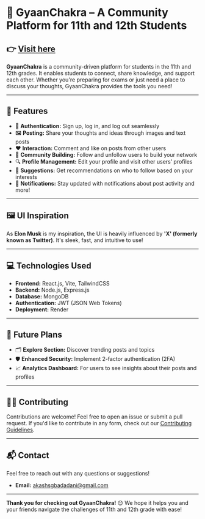 # 🌌 GyaanChakra – A Community Platform for 11th and 12th Students
👉 <a href='https://gyaanchakra.onrender.com/login'>Visit here</a>
---
**GyaanChakra** is a community-driven platform for students in the 11th and 12th grades. It enables students to connect, share knowledge, and support each other. Whether you're preparing for exams or just need a place to discuss your thoughts, GyaanChakra provides the tools you need!

---

## 🚀 Features

- 🔐 **Authentication:** Sign up, log in, and log out seamlessly
- 🖼️ **Posting:** Share your thoughts and ideas through images and text posts
- ❤️ **Interaction:** Comment and like on posts from other users
- 👥 **Community Building:** Follow and unfollow users to build your network
- 🔍 **Profile Management:** Edit your profile and visit other users’ profiles
- 🎯 **Suggestions:** Get recommendations on who to follow based on your interests
- 🔔 **Notifications:** Stay updated with notifications about post activity and more!

---

## 🖼️ UI Inspiration

As **Elon Musk** is my inspiration, the UI is heavily influenced by **'X' (formerly known as Twitter)**. It's sleek, fast, and intuitive to use!

---

## 💻 Technologies Used

- **Frontend:** React.js, Vite, TailwindCSS
- **Backend:** Node.js, Express.js
- **Database:** MongoDB
- **Authentication:** JWT (JSON Web Tokens)
- **Deployment:** Render

---

## 🎯 Future Plans

- 🗂️ **Explore Section:** Discover trending posts and topics
- 🛡️ **Enhanced Security:** Implement 2-factor authentication (2FA)
- 📈 **Analytics Dashboard:** For users to see insights about their posts and profiles

---

## 🧑‍💻 Contributing

Contributions are welcome! Feel free to open an issue or submit a pull request. If you'd like to contribute in any form, check out our [Contributing Guidelines](./CONTRIBUTING.md).

---

## 📬 Contact

Feel free to reach out with any questions or suggestions!

- **Email:** akashsgbadadani@gmail.com

---

**Thank you for checking out GyaanChakra!** 😊 We hope it helps you and your friends navigate the challenges of 11th and 12th grade with ease!
